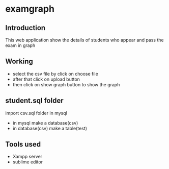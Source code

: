 # examgraph


## Introduction
This web application show the details of students who appear and pass the exam in graph

## Working
* select the csv file by click on choose file
* after that click on upload button
* then click on show graph button to show the graph

## student.sql folder
import csv.sql folder in mysql 
* in mysql make a database(csv)
* in database(csv) make a table(test)
## Tools used
* Xampp server
* sublime editor
